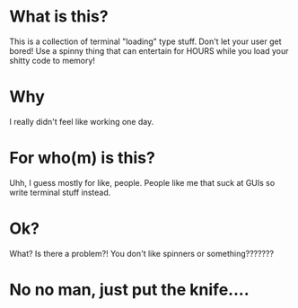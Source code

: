 # What is this?

This is a collection of terminal "loading" type stuff. Don't let your user get bored! Use a spinny thing that can entertain for HOURS while you load your shitty code to memory!

# Why

I really didn't feel like working one day.

# For who(m) is this?

Uhh, I guess mostly for like, people. People like me that suck at GUIs so write terminal stuff instead.

# Ok?

What? Is there a problem?! You don't like spinners or something???????

# No no man, just put the knife....

<silence> <police sirens heard in background> <scene fades>